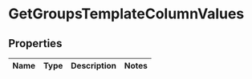# GetGroupsTemplateColumnValues

## Properties
Name | Type | Description | Notes
------------ | ------------- | ------------- | -------------
